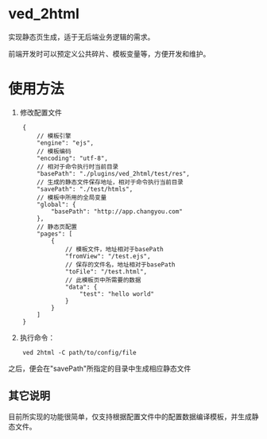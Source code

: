 ved_2html
==========
实现静态页生成，适于无后端业务逻辑的需求。

前端开发时可以预定义公共碎片、模板变量等，方便开发和维护。

# 使用方法

1. 修改配置文件

```
	{
		// 模板引擎
		"engine": "ejs",
		// 模板编码
		"encoding": "utf-8",
		// 相对于命令执行时当前目录
		"basePath": "./plugins/ved_2html/test/res",
		// 生成的静态文件保存地址，相对于命令执行当前目录
		"savePath": "./test/htmls",
		// 模板中所用的全局变量
		"global": {
			"basePath": "http://app.changyou.com"
		},
		// 静态页配置
		"pages": [
			{
				// 模板文件，地址相对于basePath
				"fromView": "/test.ejs",
				// 保存的文件名，地址相对于basePath
				"toFile": "/test.html",
				// 此模板页中所需要的数据
				"data": {
					"test": "hello world"
				}
			}
		]
	}
```

2. 执行命令：

```
	ved 2html -C path/to/config/file
```

之后，便会在"savePath"所指定的目录中生成相应静态文件

## 其它说明

目前所实现的功能很简单，仅支持根据配置文件中的配置数据编译模板，并生成静态文件。

